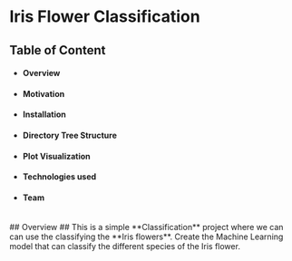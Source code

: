 # Iris Flower Classification #
## Table of Content ##
* #### Overview ####
* #### Motivation ####
* #### Installation ####
* #### Directory Tree Structure ####
* #### Plot Visualization ####
* #### Technologies used ###
* #### Team #### 
<br/>
## Overview ##
This is a simple **Classification** project where we can can use the classifying the **Iris flowers**. 
Create the Machine Learning model that can classify the different species of the Iris flower.



